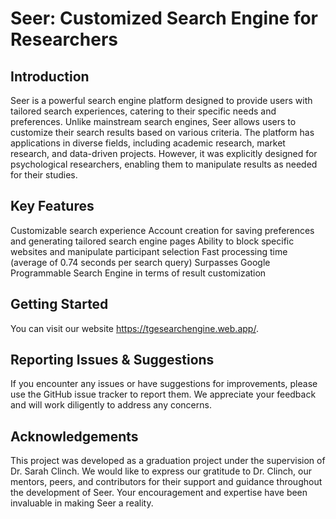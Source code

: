 # Seer: Customized Search Engine for Researchers
 ## Introduction
 
Seer is a powerful search engine platform designed to provide users with tailored search experiences, catering to their specific needs and preferences. Unlike mainstream search engines, Seer allows users to customize their search results based on various criteria. The platform has applications in diverse fields, including academic research, market research, and data-driven projects. However, it was explicitly designed for psychological researchers, enabling them to manipulate results as needed for their studies.

## Key Features
Customizable search experience
Account creation for saving preferences and generating tailored search engine pages
Ability to block specific websites and manipulate participant selection
Fast processing time (average of 0.74 seconds per search query)
Surpasses Google Programmable Search Engine in terms of result customization

## Getting Started
You can visit our website https://tgesearchengine.web.app/.

## Reporting Issues & Suggestions
If you encounter any issues or have suggestions for improvements, please use the GitHub issue tracker to report them. We appreciate your feedback and will work diligently to address any concerns.



## Acknowledgements
This project was developed as a graduation project under the supervision of Dr. Sarah Clinch. We would like to express our gratitude to Dr. Clinch, our mentors, peers, and contributors for their support and guidance throughout the development of Seer. Your encouragement and expertise have been invaluable in making Seer a reality.
